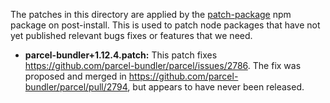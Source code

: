 The patches in this directory are applied by the [patch-package](https://www.npmjs.com/package/patch-package) npm package on post-install. This is used to patch node packages that have not yet published relevant bugs fixes or features that we need.

- **parcel-bundler+1.12.4.patch:** This patch fixes https://github.com/parcel-bundler/parcel/issues/2786. The fix was proposed and merged in https://github.com/parcel-bundler/parcel/pull/2794, but appears to have never been released.